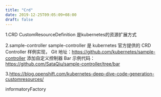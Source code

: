 ```yaml
---
title: "Crd"
date: 2019-12-25T09:05:09+08:00
draft: false
---
```


1.CRD
CustomResourceDefinition 是kubernetes的资源扩展方式

2.sample-controller 
sample-controller 是 kubernetes 官方提供的 CRD Controller 样例实现，
Git 地址：https://github.com/kubernetes/sample-controller
添加自定义控制器 Bar 示例代码：https://github.com/SataQiu/sample-controller/tree/bar

3.https://blog.openshift.com/kubernetes-deep-dive-code-generation-customresources/


informatoryFactory
